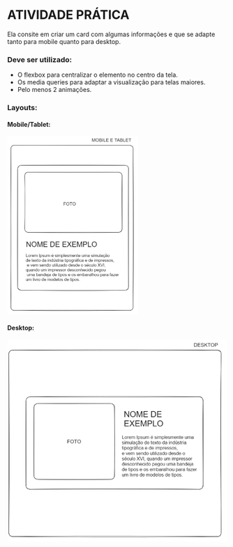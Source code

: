 # ATIVIDADE PRÁTICA

Ela consite em criar um card com algumas informações e que se adapte tanto para mobile quanto para desktop.

### Deve ser utilizado:

- O flexbox para centralizar o elemento no centro da tela.
- Os media queries para adaptar a visualização para telas maiores.
- Pelo menos 2 animações.

### Layouts:

#### Mobile/Tablet:

<img src="./mobile.png" width="300" />

#### Desktop:

<img src="./desktop.png"  heigth="300" />

